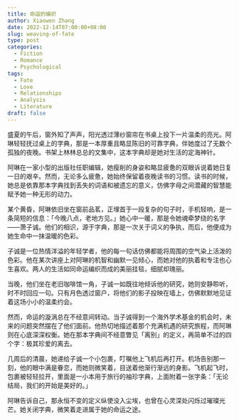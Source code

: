 ```yaml
---
title: 命运的编织
author: Xiaowen Zhang
date: 2022-12-14T07:00:00+08:00
slug: weaving-of-fate
type: post
categories:
  - Fiction
  - Romance
  - Psychological
tags:
  - Fate
  - Love
  - Relationships
  - Analysis
  - Literature
draft: false
---
```


盛夏的午后，窗外知了声声，阳光透过薄纱窗帘在书桌上投下一片温柔的亮光。阿琳轻轻抚过桌上的字典，那是一本厚重且略显陈旧的可靠字典，伴她度过了无数个孤独的夜晚。书架上林林总总的文集中，这本字典却是她对生活的定海神针。

阿琳在一家小型的出版社任职编辑，她瘦削的身姿和略显疲惫的双眼诉说着她日复一日的艰辛。然而，无论多么疲惫，她始终保留着夜晚读书的习惯。读书的时候，她总是依靠那本字典找到丢失的词语和被遗忘的意义，仿佛字母之间潜藏的智慧能赋予她一种无形的动力。

某个黄昏，阿琳依旧坐在窗前品茗，正埋首于一段复杂的句子时，手机轻响，是一条简短的信息：「今晚八点，老地方见。」她心中一暖，那是令她魂牵梦绕的名字——萧子诚。他们的相识，源于字典，那是一次关于词义的争执，而后，他便成为她生命中一抹温暖的色彩。

子诚是一位热情洋溢的年轻学者，他的每一句话仿佛都能将周围的空气染上活泼的色彩。他在某次讲座上对阿琳的机智和幽默一见倾心，而她对他的执着和专注也心生喜欢。两人的生活如同命运编织而成的美丽挂毯，细腻却瑰丽。

当晚，他们坐在老旧咖啡馆一角，子诚一如既往地倾诉他的研究，她则安静聆听，时不时回应一句。只有月色透过窗户，将他们的影子投映在墙上，仿佛默默地见证着这场小小的温柔约会。

然而，命运的漩涡总在不经意间转动。当子诚得到一个海外学术基金的机会时，未来的问题突然摆在了他们面前。他热切地描述着那个充满机遇的研究旅程，而阿琳则在心底深深权衡。她在那本字典间不经意瞥见「离别」的定义，再简单不过的四个字：极其珍爱的离去。

几周后的清晨，她递给子诚一个小包裹，叮嘱他上飞机后再打开。机场告别那一刻，他的眼中满是眷恋，而她则微笑着，目送着他渐行渐远的身影。飞机起飞时，包裹被轻轻拉开，里面是一小本用于旅行的袖珍字典，上面附着一张字条：「无论结局，我们的开始是美好的。」

阿琳告诉自己，那永恒不变的定义纵使没入尘埃，也曾在心灵深处闪烁过璀璨光芒。她关闭字典，微笑着走进属于她的命运之途。